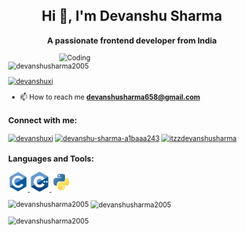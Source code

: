 <h1 align="center">Hi 👋, I'm Devanshu Sharma</h1>
<h3 align="center">A passionate frontend developer from India</h3>
<img align="right" alt="Coding" Width="400" src="https://i.pinimg.com/originals/54/e3/7d/54e37d8074ebcde1d96c77d7b2a7f310.gif">

<p align="left"> <img src="https://komarev.com/ghpvc/?username=devanshusharma2005&label=Profile%20views&color=0e75b6&style=flat" alt="devanshusharma2005" /> </p>

<p align="left"> <a href="https://twitter.com/devanshuxi" target="blank"><img src="https://img.shields.io/twitter/follow/devanshuxi?logo=twitter&style=for-the-badge" alt="devanshuxi" /></a> </p>

- 📫 How to reach me **devanshusharma658@gmail.com**

<h3 align="left">Connect with me:</h3>
<p align="left">
<a href="https://twitter.com/devanshuxi" target="blank"><img align="center" src="https://raw.githubusercontent.com/rahuldkjain/github-profile-readme-generator/master/src/images/icons/Social/twitter.svg" alt="devanshuxi" height="30" width="40" /></a>
<a href="https://linkedin.com/in/devanshu-sharma-a1baaa243" target="blank"><img align="center" src="https://raw.githubusercontent.com/rahuldkjain/github-profile-readme-generator/master/src/images/icons/Social/linked-in-alt.svg" alt="devanshu-sharma-a1baaa243" height="30" width="40" /></a>
<a href="https://www.leetcode.com/itzzdevanshusharma" target="blank"><img align="center" src="https://raw.githubusercontent.com/rahuldkjain/github-profile-readme-generator/master/src/images/icons/Social/leet-code.svg" alt="itzzdevanshusharma" height="30" width="40" /></a>
</p>

<h3 align="left">Languages and Tools:</h3>
<p align="left"> <a href="https://www.cprogramming.com/" target="_blank" rel="noreferrer"> <img src="https://raw.githubusercontent.com/devicons/devicon/master/icons/c/c-original.svg" alt="c" width="40" height="40"/> </a> <a href="https://www.w3schools.com/cpp/" target="_blank" rel="noreferrer"> <img src="https://raw.githubusercontent.com/devicons/devicon/master/icons/cplusplus/cplusplus-original.svg" alt="cplusplus" width="40" height="40"/> </a> <a href="https://www.python.org" target="_blank" rel="noreferrer"> <img src="https://raw.githubusercontent.com/devicons/devicon/master/icons/python/python-original.svg" alt="python" width="40" height="40"/> </a> </p>

<p><img align="left" src="https://github-readme-stats.vercel.app/api/top-langs?username=devanshusharma2005&show_icons=true&locale=en&layout=compact" alt="devanshusharma2005" /></p>

<p>&nbsp;<img align="center" src="https://github-readme-stats.vercel.app/api?username=devanshusharma2005&show_icons=true&locale=en" alt="devanshusharma2005" /></p>

<p><img align="center" src="https://github-readme-streak-stats.herokuapp.com/?user=devanshusharma2005&" alt="devanshusharma2005" /></p>
